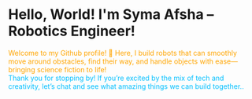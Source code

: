 
# Hello, World! I'm Syma Afsha – Robotics Engineer!

<div style="color: #FFA500; fontSize:20">
Welcome to my Github profile! 🌟 Here, I build robots that can smoothly move around obstacles, find their way, and handle objects with ease—bringing science fiction to life!
</div>

<div style="color: #00BFFF;">
Thank you for stopping by! If you’re excited by the mix of tech and creativity, let’s chat and see what amazing things we can build together..
</div>
